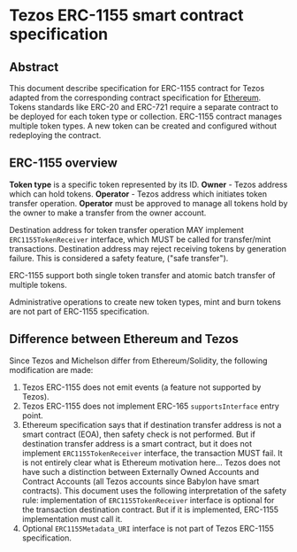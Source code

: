 # Tezos ERC-1155 smart contract specification

## Abstract

This document describe specification for ERC-1155 contract for Tezos adapted from the
corresponding contract specification for [Ethereum](https://eips.ethereum.org/EIPS/eip-1155).
Tokens standards like ERC-20 and ERC-721 require a separate contract to be deployed for each
token type or collection. ERC-1155 contract manages multiple token types. A new token can be
created and configured without redeploying the contract.

## ERC-1155 overview

**Token type** is a specific token represented by its ID. **Owner** - Tezos address which can
hold tokens. **Operator** - Tezos address which initiates token transfer operation. **Operator**
must be approved to manage all tokens hold by the owner to make a transfer from the owner account.

Destination address for token transfer operation MAY implement `ERC1155TokenReceiver` interface,
which MUST be called for transfer/mint transactions. Destination address may reject receiving
tokens by generation failure. This is considered a safety feature, ("safe transfer").

ERC-1155 support both single token transfer and atomic batch transfer of multiple tokens.

Administrative operations to create new token types, mint and burn tokens are not part of ERC-1155
specification.

## Difference between Ethereum and Tezos

Since Tezos and Michelson differ from Ethereum/Solidity, the following modification are made:

1. Tezos ERC-1155 does not emit events (a feature not supported by Tezos).
2. Tezos ERC-1155 does not implement ERC-165 `supportsInterface` entry point.
3. Ethereum specification says that if destination transfer address is not a smart contract (EOA),
then safety check is not performed. But if destination transfer address is a smart contract,
but it does not implement `ERC1155TokenReceiver` interface, the transaction MUST fail.
It is not entirely clear what is Ethereum motivation here... Tezos does not have such
a distinction between Externally Owned Accounts and Contract Accounts (all Tezos accounts
since Babylon have smart contracts). This document uses the following interpretation of the
safety rule: implementation of `ERC1155TokenReceiver` interface is optional for the transaction
destination contract. But if it is implemented, ERC-1155 implementation must call it.
4. Optional `ERC1155Metadata_URI` interface is not part of Tezos ERC-1155 specification.

